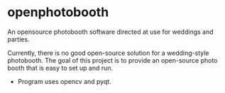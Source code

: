# openphotobooth
An opensource photobooth software directed at use for weddings and parties. 

Currently, there is no good open-source solution for a wedding-style photobooth. The goal
of this project is to provide an open-source photo booth that is easy to set up and run. 

- Program uses opencv and pyqt. 
